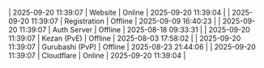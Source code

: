 | 2025-09-20 11:39:07 | Website | Online | 2025-09-20 11:39:04 |
| 2025-09-20 11:39:07 | Registration | Offline | 2025-09-09 16:40:23 |
| 2025-09-20 11:39:07 | Auth Server | Offline | 2025-08-18 09:33:31 |
| 2025-09-20 11:39:07 | Kezan (PvE) | Offline | 2025-08-03 17:58:02 |
| 2025-09-20 11:39:07 | Gurubashi (PvP) | Offline | 2025-08-23 21:44:06 |
| 2025-09-20 11:39:07 | Cloudflare | Online | 2025-09-20 11:39:04 |
